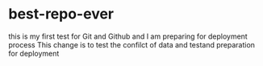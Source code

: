 # best-repo-ever
this is my first test for Git and Github and I am preparing for deployment process
This change is to test the confilct of data and testand preparation for deployment